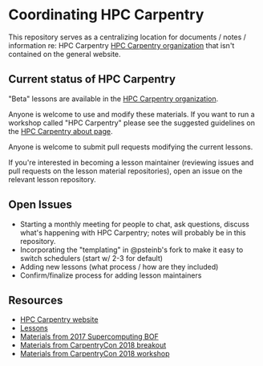 # Coordinating HPC Carpentry

This repository serves as a centralizing location for documents / notes / information re: HPC Carpentry 
[HPC Carpentry organization](https://github.com/hpc-carpentry) that isn't contained on the general website. 

## Current status of HPC Carpentry

"Beta" lessons are available in the [HPC Carpentry organization](https://github.com/hpc-carpentry).

Anyone is welcome to use and modify these materials.  If you want to run a workshop called "HPC Carpentry" 
please see the suggested guidelines on the [HPC Carpentry about page](https://hpc-carpentry.github.io/about). 

Anyone is welcome to submit pull requests modifying the current lessons.

If you're interested in becoming a lesson maintainer (reviewing issues and pull requests on the lesson material 
repositories), open an issue on the relevant lesson repository.  

## Open Issues

* Starting a monthly meeting for people to chat, ask questions, discuss what's happening with HPC Carpentry; 
notes will probably be in this repository.  
* Incorporating the "templating" in @psteinb's fork to make it easy to switch schedulers (start w/ 2-3 for default)
* Adding new lessons (what process / how are they included)
* Confirm/finalize process for adding lesson maintainers

## Resources

* [HPC Carpentry website](https://hpc-carpentry.github.io/)
* [Lessons](https://github.com/hpc-carpentry)
* [Materials from 2017 Supercomputing BOF](https://hpc-uk.github.io/sc17-hpccarpentry-bof/)
* [Materials from CarpentryCon 2018 breakout](https://github.com/carpentries/carpentrycon/blob/master/Sessions/2018-05-31/05-Breakout-8-HPC-Carpentry/Abstract.md)
* [Materials from CarpentryCon 2018 workshop](https://github.com/carpentries/carpentrycon/blob/master/Sessions/2018-06-01/05-Workshop-5-HPC-Carpentry/Abstract.md)
